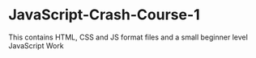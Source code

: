 # JavaScript-Crash-Course-1
This contains HTML, CSS and JS format files and a small beginner level JavaScript Work
